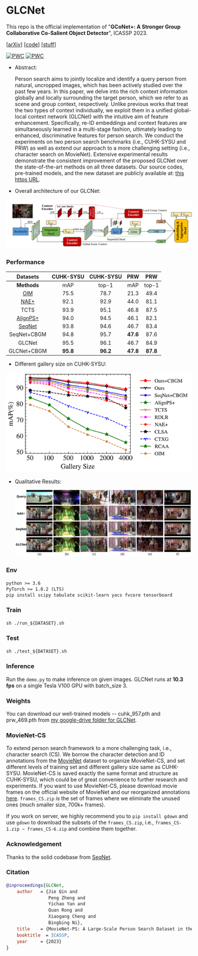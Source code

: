 # GLCNet
This repo is the official implementation of "**GCoNet+: A Stronger Group Collaborative Co-Salient Object Detector**", ICASSP 2023.

[[arXiv](https://arxiv.org/abs/2112.02500)] [[code](https://github.com/ZhengPeng7/GLCNet)] [[stuff](https://drive.google.com/drive/folders/1wbq5jptOGxXDE0ze1tAMdcvXEaE1Wybt)]

[![PWC](https://img.shields.io/endpoint.svg?url=https://paperswithcode.com/badge/global-local-context-network-for-person/person-search-on-cuhk-sysu)](https://paperswithcode.com/sota/person-search-on-cuhk-sysu?p=global-local-context-network-for-person) [![PWC](https://img.shields.io/endpoint.svg?url=https://paperswithcode.com/badge/global-local-context-network-for-person/person-search-on-prw)](https://paperswithcode.com/sota/person-search-on-prw?p=global-local-context-network-for-person)

+ Abstract:

    Person search aims to jointly localize and identify a query person from natural, uncropped images, which has been actively studied over the past few years. In this paper, we delve into the rich context information globally and locally surrounding the target person, which we refer to as scene and group context, respectively. Unlike previous works that treat the two types of context individually, we exploit them in a unified global-local context network (GLCNet) with the intuitive aim of feature enhancement. Specifically, re-ID embeddings and context features are simultaneously learned in a multi-stage fashion, ultimately leading to enhanced, discriminative features for person search. We conduct the experiments on two person search benchmarks (i.e., CUHK-SYSU and PRW) as well as extend our approach to a more challenging setting (i.e., character search on MovieNet). Extensive experimental results demonstrate the consistent improvement of the proposed GLCNet over the state-of-the-art methods on all three datasets. Our source codes, pre-trained models, and the new dataset are publicly available at: [this https URL](https://github.com/ZhengPeng7/GLCNet).

+ Overall architecture of our GLCNet:

![arch](README.assets/GLCNet_arch_v2.svg)

### Performance

|                      Datasets                       | CUHK-SYSU | CUHK-SYSU |   PRW    |   PRW    |
| :-------------------------------------------------: | :-------: | :-------: | :------: | :------: |
|                     **Methods**                     |    mAP    |   top-1   |   mAP    |  top-1   |
| [OIM](https://github.com/serend1p1ty/person_search) |   75.5    |   78.7    |   21.3   |   49.4   |
|     [NAE+](https://github.com/DeanChan/NAE4PS)      |   92.1    |   92.9    |   44.0   |   81.1   |
|                        TCTS                         |   93.9    |   95.1    |   46.8   |   87.5   |
|   [AlignPS+](https://github.com/daodaofr/AlignPS)   |   94.0    |   94.5    |   46.1   |   82.1   |
|   [SeqNet](https://github.com/serend1p1ty/SeqNet)   |   93.8    |   94.6    |   46.7   |   83.4   |
|                     SeqNet+CBGM                     |   94.8    |   95.7    | **47.6** |   87.6   |
|                       GLCNet                        |   95.5    |   96.1    |   46.7   |   84.9   |
|                     GLCNet+CBGM                     | **95.8**  | **96.2**  | **47.8** | **87.8** |

+ Different gallery size on CUHK-SYSU:

<img src="README.assets/one-two_step.png" />

+ Qualitative Results:

    <img src="README.assets/qual_res_allInOne.svg" />

### Env

```
python >= 3.6
PyTorch >= 1.8.2 (LTS)
pip install scipy tabulate scikit-learn yacs fvcore tensorboard
```

### Train

`sh ./run_${DATASET}.sh`

### Test
`sh ./test_${DATASET}.sh`

### Inference
Run the `demo.py` to make inference on given images. GLCNet runs at **10.3 fps** on a single Tesla V100 GPU with batch_size 3.

### Weights

You can download our well-trained models -- cuhk_957.pth and prw_469.pth from [my google-drive folder for GLCNet](https://drive.google.com/drive/folders/1wbq5jptOGxXDE0ze1tAMdcvXEaE1Wybt?usp=sharing). 

### MovieNet-CS

To extend person search framework to a more challenging task, i.e., character search (CS). We borrow the character detection and ID annotations from the [MovieNet](http://movienet.site/) dataset to organize MovieNet-CS, and set different levels of training set and different gallery size same as CUHK-SYSU. MovieNet-CS is saved exactly the same format and structure as CUHK-SYSU, which could be of great convenience to further research and experiments. If you want to use MovieNet-CS, please download movie frames on the official website of MovieNet and our reorganized annotations [here](https://drive.google.com/drive/folders/1kUr7v9_LUSSjW5PyNbGqaiM6peXNvbiU). `frames_CS.zip` is the set of frames where we eliminate the unused ones (much smaller size, 700k+ frames).

If you work on server, we highly recommend you to `pip install gdown` and use `gdown` to download the subsets of the `frames_CS.zip`, i.e., `frames_CS-1.zip ~ frames_CS-6.zip` and combine them together.

### Acknowledgement

Thanks to the solid codebase from [SeqNet](https://github.com/serend1p1ty/SeqNet).

### Citation

```bibtex
@inproceedings{GLCNet,
    author   = {Jie Qin and
                Peng Zheng and
                Yichao Yan and
                Quan Rong and
                Xiaogang Cheng and
                Bingbing Ni},
    title    = {MovieNet-PS: A Large-Scale Person Search Dataset in the Wild},
    booktitle  = ICASSP,
    year     = {2023}
}
```

